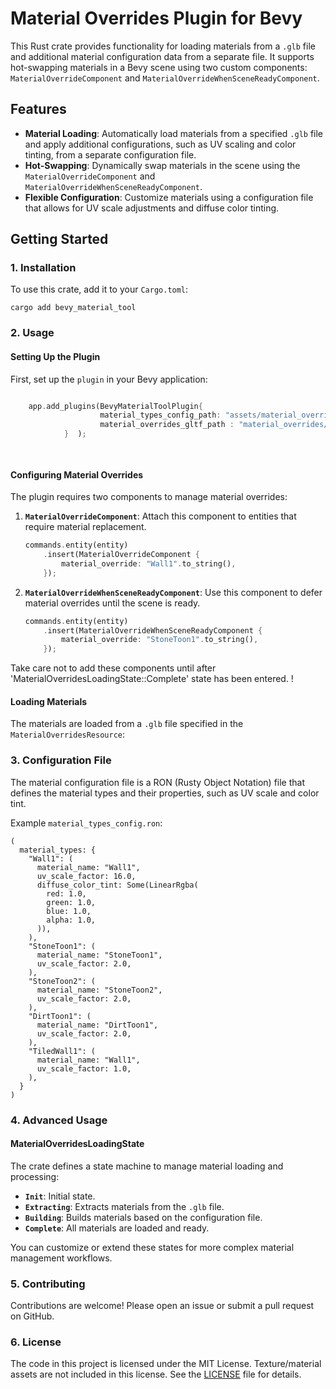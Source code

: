  

# Material Overrides Plugin for Bevy

This Rust crate provides functionality for loading materials from a `.glb` file and additional material configuration data from a separate file. It supports hot-swapping materials in a Bevy scene using two custom components: `MaterialOverrideComponent` and `MaterialOverrideWhenSceneReadyComponent`.

## Features

- **Material Loading**: Automatically load materials from a specified `.glb` file and apply additional configurations, such as UV scaling and color tinting, from a separate configuration file.
- **Hot-Swapping**: Dynamically swap materials in the scene using the `MaterialOverrideComponent` and `MaterialOverrideWhenSceneReadyComponent`.
- **Flexible Configuration**: Customize materials using a configuration file that allows for UV scale adjustments and diffuse color tinting.

## Getting Started

### 1. Installation

To use this crate, add it to your `Cargo.toml`:

```
cargo add bevy_material_tool
```

### 2. Usage

#### Setting Up the Plugin

First, set up the `plugin` in your Bevy application:

```rust

    app.add_plugins(BevyMaterialToolPlugin{
                    material_types_config_path: "assets/material_overrides/material_types.ron".to_string(),
                    material_overrides_gltf_path : "material_overrides/doodad_material_overrides.glb".to_string()
            }  );

 
```


#### Configuring Material Overrides

The plugin requires two components to manage material overrides:

1. **`MaterialOverrideComponent`**: Attach this component to entities that require material replacement.
   
   ```rust
   commands.entity(entity)
       .insert(MaterialOverrideComponent {
           material_override: "Wall1".to_string(),
       });
   ```

2. **`MaterialOverrideWhenSceneReadyComponent`**: Use this component to defer material overrides until the scene is ready.

   ```rust
   commands.entity(entity)
       .insert(MaterialOverrideWhenSceneReadyComponent {
           material_override: "StoneToon1".to_string(),
       });
   ```


Take care not to add these components until after 'MaterialOverridesLoadingState::Complete' state has been entered.  !

#### Loading Materials

The materials are loaded from a `.glb` file specified in the `MaterialOverridesResource`:


### 3. Configuration File

The material configuration file is a RON (Rusty Object Notation) file that defines the material types and their properties, such as UV scale and color tint.

Example `material_types_config.ron`:

```ron
(
  material_types: {
    "Wall1": (
      material_name: "Wall1",
      uv_scale_factor: 16.0,
      diffuse_color_tint: Some(LinearRgba(
        red: 1.0,
        green: 1.0,
        blue: 1.0,
        alpha: 1.0,
      )),
    ),
    "StoneToon1": (
      material_name: "StoneToon1",
      uv_scale_factor: 2.0,
    ),
    "StoneToon2": (
      material_name: "StoneToon2",
      uv_scale_factor: 2.0,
    ),
    "DirtToon1": (
      material_name: "DirtToon1",
      uv_scale_factor: 2.0,
    ),
    "TiledWall1": (
      material_name: "Wall1",
      uv_scale_factor: 1.0,
    ),
  }
)
```

### 4. Advanced Usage

#### MaterialOverridesLoadingState

The crate defines a state machine to manage material loading and processing:

- **`Init`**: Initial state.
- **`Extracting`**: Extracts materials from the `.glb` file.
- **`Building`**: Builds materials based on the configuration file.
- **`Complete`**: All materials are loaded and ready.

You can customize or extend these states for more complex material management workflows.

### 5. Contributing

Contributions are welcome! Please open an issue or submit a pull request on GitHub.

### 6. License

The code in this project is licensed under the MIT License.  Texture/material assets are not included in this license.  See the [LICENSE](LICENSE) file for details.

 

